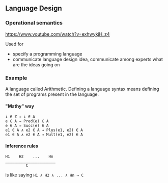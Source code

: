 ## Language Design

### Operational semantics

https://www.youtube.com/watch?v=exhwykjH_z4

Used for 
 * specify a programming language
 * communicate language design idea, communicate among experts what are the ideas going on

### Example

A language called Arithmetic. Defining a language syntax means defining the set of programs present in the language.

#### "Mathy" way

```
i ∈ Z ⇒ i ∈ A
e ∈ A ⇒ Pred(e) ∈ A
e ∈ A ⇒ Succ(e) ∈ A
e1 ∈ A ∧ e2 ∈ A ⇒ Plus(e1, e2) ∈ A
e1 ∈ A ∧ e2 ∈ A ⇒ Mult(e1, e2) ∈ A
```

#### Inference rules

```
H1    H2    ...    Hn
______________________
         C
```

is like saying `H1 ∧ H2 ∧ ... ∧ Hn ⇒ C`

###
